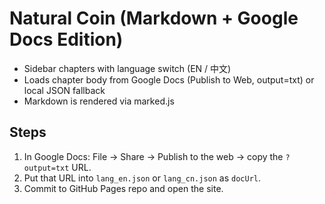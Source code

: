 # Natural Coin (Markdown + Google Docs Edition)

- Sidebar chapters with language switch (EN / 中文)
- Loads chapter body from Google Docs (Publish to Web, output=txt) or local JSON fallback
- Markdown is rendered via marked.js

## Steps
1) In Google Docs: File → Share → Publish to the web → copy the `?output=txt` URL.
2) Put that URL into `lang_en.json` or `lang_cn.json` as `docUrl`.
3) Commit to GitHub Pages repo and open the site.
